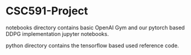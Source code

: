 # CSC591-Project

notebooks directory contains basic OpenAI Gym and our pytorch based DDPG implementation jupyter notebooks. 

python directory contains the tensorflow based used reference code.
